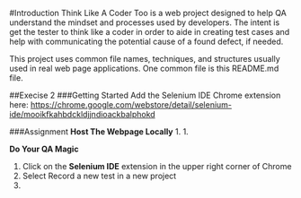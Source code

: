 #Introduction
Think Like A Coder Too is a web project designed to help QA understand the mindset and processes used by developers. The intent is get the tester to think like a coder in order to aide in creating test cases and help with communicating the potential cause of a found defect, if needed.

This project uses common file names, techniques, and structures usually used in real web page applications.  One common file is this README.md file.

##Execise 2
###Getting Started
Add the Selenium IDE Chrome extension here: 
https://chrome.google.com/webstore/detail/selenium-ide/mooikfkahbdckldjjndioackbalphokd

###Assignment
**Host The Webpage Locally**
1. 
1. 

**Do Your QA Magic**
1. Click on the **Selenium IDE** extension in the upper right corner of Chrome
1. Select Record a new test in a new project
1. 